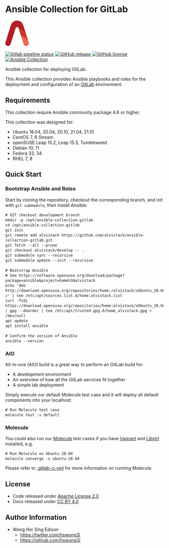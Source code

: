 # Ansible Collection for GitLab

<img src="/alvistack.svg" width="75" alt="AlviStack">

[![Gitlab pipeline status](https://img.shields.io/gitlab/pipeline/alvistack/ansible-collection-gitlab/master)](https://gitlab.com/alvistack/ansible-collection-gitlab/-/pipelines)
[![GitHub release](https://img.shields.io/github/release/alvistack/ansible-collection-gitlab.svg)](https://github.com/alvistack/ansible-collection-gitlab/releases)
[![GitHub license](https://img.shields.io/github/license/alvistack/ansible-collection-gitlab.svg)](https://github.com/alvistack/ansible-collection-gitlab/blob/master/LICENSE)
[![Ansible Collection](https://img.shields.io/badge/galaxy-alvistack.gitlab-blue.svg)](https://galaxy.ansible.com/alvistack/gitlab)

Ansible collection for deploying GitLab.

This Ansible collection provides Ansible playbooks and roles for the deployment and configuration of an [GitLab](https://www.gitlab.org/) environment.

## Requirements

This collection require Ansible community package 4.6 or higher.

This collection was designed for:

  - Ubuntu 18.04, 20.04, 20.10, 21.04, 21.10
  - CentOS 7, 8 Stream
  - openSUSE Leap 15.2, Leap 15.3, Tumbleweed
  - Debian 10, 11
  - Fedora 33, 34
  - RHEL 7, 8

## Quick Start

### Bootstrap Ansible and Roles

Start by cloning the repository, checkout the corresponding branch, and init with `git submodule`, then install Ansible:

    # GIT checkout development branch
    mkdir -p /opt/ansible-collection-gitlab
    cd /opt/ansible-collection-gitlab
    git init
    git remote add alvistack https://github.com/alvistack/ansible-collection-gitlab.git
    git fetch --all --prune
    git checkout alvistack/develop -- .
    git submodule sync --recursive
    git submodule update --init --recursive
    
    # Bootstrap Ansible
    # See https://software.opensuse.org/download/package?package=ansible&project=home%3Aalvistack
    echo 'deb http://download.opensuse.org/repositories/home:/alvistack/xUbuntu_20.04/ /' | tee /etc/apt/sources.list.d/home:alvistack.list
    curl -fsSL https://download.opensuse.org/repositories/home:alvistack/xUbuntu_20.04/Release.key | gpg --dearmor | tee /etc/apt/trusted.gpg.d/home_alvistack.gpg > /dev/null
    apt update
    apt install ansible
    
    # Confirm the version of Ansible
    ansible --version

### AIO

All-in-one (AIO) build is a great way to perform an GitLab build for:

  - A development environment
  - An overview of how all the GitLab services fit together
  - A simple lab deployment

Simply execule our default Molecule test case and it will deploy all default components into your localhost:

    # Run Molecule test case
    molecule test -s default

### Molecule

You could also run our [Molecule](https://molecule.readthedocs.io/en/stable/) test cases if you have [Vagrant](https://www.vagrantup.com/) and [Libvirt](https://libvirt.org/) installed, e.g.

    # Run Molecule on Ubuntu 20.04
    molecule converge -s ubuntu-20.04

Please refer to [.gitlab-ci.yml](.gitlab-ci.yml) for more information on running Molecule.

## License

  - Code released under [Apache License 2.0](LICENSE)
  - Docs released under [CC BY 4.0](http://creativecommons.org/licenses/by/4.0/)

## Author Information

  - Wong Hoi Sing Edison
      - <https://twitter.com/hswong3i>
      - <https://github.com/hswong3i>
